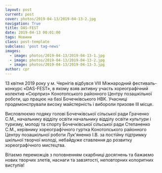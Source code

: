 ```yaml
---
layout: post
current: post
cover: photos/2019-04-13/2019-04-13-2.jpg
navigation: True
title: DAS-FEST
date: 2019-04-13 00:01:00
tags: Новини
class: post-template
subclass: 'post tag-news'
images:
  - image: photos/2019-04-13/2019-04-13-1.jpg
  - image: photos/2019-04-13/2019-04-13-2.jpg
  - image: photos/2019-04-13/2019-04-13-3.jpg
author: cpr
---
```


13 квітня 2019 року у м. Чернігів відбувся VІIІ Міжнародний фестиваль-конкурс «DAS-FEST», в якому взяв активну участь хореографічний колектив «Сюрприз» Конотопського районного Центру позашкільної роботи, що працює на базі Бочечківського НВК. Учасниці продемонстрували високу майстерність і   вибороли призове  ІІІ місце.

Висловлюємо подяку голові Бочечківської сільської ради Граченко С.М., начальнику відділу освіти начальнику відділу освіти культури і туризму, молоді та спорту Бочечківської сільської ради Степаненко С.М., керівнику хореографічного гуртка Конотопського районного Центру позашкільної роботи Лук'яненко І.В. за постійну підтримку шкільної творчої молоді, небайдуже ставлення до розвитку хореографічного мистецтва.

Вітаємо переможців з поповненням скарбниці досягнень та бажаємо нових творчих злетів, наснаги та завзятості, неповторних колоритних виступів!
